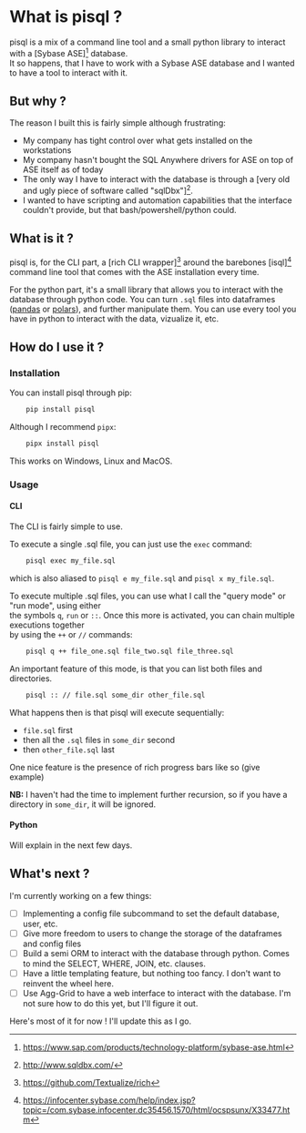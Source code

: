 # What is pisql ?

pisql is a mix of a command line tool and a small python library to interact with a [Sybase ASE][^1] database.  
It so happens, that I have to work with a Sybase ASE database and I wanted to have a tool to interact with it.  

## But why ?

The reason I built this is fairly simple although frustrating:

* My company has tight control over what gets installed on the workstations
* My company hasn't bought the SQL Anywhere drivers for ASE on top of ASE itself as of today
* The only way I have to interact with the database is through a [very old and ugly piece of software called "sqlDbx"][^2].
* I wanted to have scripting and automation capabilities that the interface couldn't provide, but that bash/powershell/python could.

## What is it ?

pisql is, for the CLI part, a [rich CLI wrapper][^3] around the barebones [isql][^4] command line tool that comes with the ASE installation every time.

For the python part, it's a small library that allows you to interact with the database through python code.
You can turn `.sql` files into dataframes ([pandas](https://pandas.pydata.org/) or [polars](pola.rs)), and further manipulate them.
You can use every tool you have in python to interact with the data, vizualize it, etc.

## How do I use it ?

### Installation

You can install pisql through pip:

```bash
    pip install pisql
```

Although I recommend `pipx`:

```bash
    pipx install pisql
```

This works on Windows, Linux and MacOS.

### Usage

#### CLI

The CLI is fairly simple to use.

To execute a single .sql file, you can just use the `exec` command:

```bash
    pisql exec my_file.sql
```

which is also aliased to `pisql e my_file.sql` and `pisql x my_file.sql`.

To execute multiple .sql files, you can use what I call the "query mode" or "run mode", using either  
the symbols `q`, `run` or `::`. Once this more is activated, you can chain multiple executions together  
by using the `++` or `//` commands:

```bash
    pisql q ++ file_one.sql file_two.sql file_three.sql
```

An important feature of this mode, is that you can list both files and directories.


```bash
    pisql :: // file.sql some_dir other_file.sql
```

What happens then is that pisql will execute sequentially:

* `file.sql` first
* then all the `.sql` files in `some_dir` second
* then `other_file.sql` last

One nice feature is the presence of rich progress bars like so (give example)

**NB:** I haven't had the time to implement further recursion, so if you have a directory in `some_dir`, it will be ignored.

#### Python

Will explain in the next few days.

## What's next ?

I'm currently working on a few things:

* [ ] Implementing a config file subcommand to set the default database, user, etc.
* [ ] Give more freedom to users to change the storage of the dataframes and config files
* [ ] Build a semi ORM to interact with the database through python. Comes to mind the SELECT, WHERE, JOIN, etc. clauses.
* [ ] Have a little templating feature, but nothing too fancy. I don't want to reinvent the wheel here.
* [ ] Use Agg-Grid to have a  web interface to interact with the database. I'm not sure how to do this yet, but I'll figure it out.

Here's most of it for now ! I'll update this as I go.

[^1]: https://www.sap.com/products/technology-platform/sybase-ase.html
[^2]: http://www.sqldbx.com/
[^3]:https://github.com/Textualize/rich
[^4]:https://infocenter.sybase.com/help/index.jsp?topic=/com.sybase.infocenter.dc35456.1570/html/ocspsunx/X33477.htm